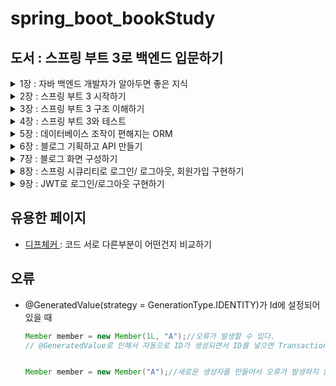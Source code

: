 # spring_boot_bookStudy
## 도서 : 스프링 부트 3로 백엔드 입문하기

<details>
<summary>1장 : 자바 백엔드 개발자가 알아두면 좋은 지식</summary>
## 개념

### 클라이언트 : 서버로 요청하는 프로그램 모두
### 서버 : 클라이언트의 요청을 받아 처리하는 주체

### 데이터베이스
정의 : 여러 사람이 데이터를 한 군데에 모아놓고 여러 사람이 사용할 목적으로 관리하는 데이터 저장소
종류 : MySQL, 오라클, postgreSQL

RDB : Relational Database의 약자로 관계형 데이터베이스라는 뜻이다.
- 데이터를 행과 열로 이루어진 테이블로 관리한다.
- 기본키를 사용해 각 행을식별한다.
- 각 테이블 간의 관계를 지을 수 있다.

SQL : Structured Query Language의 약자로 데이터를 검색하는 언어다.

NoSQL : SQL을 안 쓴다는 의미로 사용되기도 하고, 최근에는 Not Only SQL의 의미로 많이 사용된다.
- RDB는 데이터 저장, 질의, 수정, 삭제가 용이하다. -> 반면에 성능을 올리는게 힘들다.
- 데이터베이스의 성능을 높이려면 스케일 업, 스케일 아웃이 필요하다.
  - 스케일 업 : 장비를 업그레이드 하면 된다.
  - 스케일 아웃 : 데이터베이스 분산이 필요하다.
  - 이때 트랜잭션을 사용하면 성능이 떨어진다.
- 이런 RDB의 문제점을 해결하기 위해서 NoSQL 데이터베이스가 만들어졌다.

### 아이파와 포트
<p>IP : 인터넷에서 컴퓨터 또는 기기들이 서로를 식별하고 통신하기 위한 주소</p>
<p>포트 : 그 서버에서 운용되고 있는 서비스를 구분하기 위한 번호</p>

### 라이브러리와 프레임워크
<p>
라이브러리 : 애플리케이션 개별에 필요한 기능인 클래스, 함수 등을 모아놓은 코드의 모음
<li>개발을 하는 과정에서 필요한 기능을 구현하기 위해 사용하는 것.</li>
</p>
<p>프레임워크 : 소프트웨어 개발을 수월하게 하기 위한 소프트웨어 개발 환경이다.

<li>정해진 틀에서 개발해야 한다는 단점이 있지만 개발 효율은 굉장히 높아진다.</li>
<li>애플리케이션을 개발할 때 전체적인 구조를 잡기 위해 사용하는 것</li>
</p>

### 백엔드 개발자의 역할
<ol>
<li>과제 할당</li>
<li>과제 분석</li>
<li>개발</li>
<li>테스트</li>
<li>QA</li>
<li>배포</li>
<li>유지보수</li>
<ul>
<li>과제를 한 번에 병합해서 배포하거나 새로운 기능이 추가될 때마다 배포한다.</li>
<li>롤링 배포 : 특정 개수의 서버들을 돌아가며 배포한다.</li>
<li>카나리 배포 : 전체 서버의 특정 비율만큼 배포해보고 문제없는 경우 점점 배포를 늘려간다.</li>
<li>CI(Continuous Integration)/ CD(Continuous Delivery & Continuous Deployment)</li>
<li>CI : 지속적인 통합, 새로운 코드 변경 사항이 정기적으로 빌드 및 테스트되어 저장소에 통합된다.</li>
<li>CD : 지속적인 배포</li>
</ul>
</ol>

### 자바 애너테이션
정의 : 자바로 작성한 코드에 추가하는 표식
<ol>
<li> JDK 1.5버전부터 사용이 가능하다.</li>
</ol>

</details>

<details>
<summary>2장 : 스프링 부트 3 시작하기</summary>

### 스프링과 스프링 부트
<p>엔터프라이즈 애플리케이션 : 대규모의 복잡한 데이터를 관리하는 애플리케이션</p>
<ul>
<li>많은 사용자의 요청을 동시에 처리해야 하므로 서버 성능과 안정성, 보안이 매우 중요하다.</li>
<li>개발자가 여러 사항(성능, 안정성, 보안 등)을 생각하면서 개발하는건 어려움 -> 이걸 해결하는게 스프링(2003년 6월)</li>
<li>스프링은 매우 복잡하다는 단점이 있다. -> 이걸 보완하는게 스프링 부트 (2013년 4월 0.5.0 M6 버전 첫공개)</li>
</ul>

<p>스프링 부트의 주요 특성</p>
<ol>
<li>톰캣, 제티, 언더토우 같은 웹 애플리케이션 서버가 내장됨.</li>
<li>빌드 구성을 단순화하는 스프링 부트 스타터를 제공한다.</li>
<li>XML설정을 하지 않고 자바 코드로 모두 작성이 가능하다.</li>
<li>JAR을 이용해서 자바 옵션만으로도 배포가 가능하다.</li>
<li>애플리케이션의 모니터링 및 관리 도구인 <b>스프링 액츄에이터</b>를 제공한다.</li>
</ol>

<p>스프링과 스프링부트의 차이점</p>
<ol>
<li>스프링은 개발에 필요한 환경을 수동으로 구성</li>
<li>스프링 부트는 스프링 코어, 스프링 MVC의 모든 기능을 자동으로 로드</li>
<li>스프링 부트는 WAS를 자체적으로 가지고 있다.</li>
</ol>

### 제어의 역전과 의존성 주입
<p>IOC(Inversion of Control)(제어의 역전)란?</p>
<ol>
<li>다른 객체를 직접 생성하거나 제어하는 것이 아닌 외부에서 관리하는 객체를 가져와 사용하는 것</li>
<li>스프링은 스프링 컨테이너가 객체를 관리, 제공하는 역할을 한다.</li>
</ol>

<p>DI(Dependency Injection)(의존성 주입)란?</p>
<ol>
<li>어떤 클래스가 다른 클래스에 의존한다는 뜻</li>
<li>@Autowired라는 애너테이션을 사용해서 스프링 컨테이너에 있는 빈이라는 것을 주입한다.</li>
</ol>

<p>이런 기능등을 사용해서 스프링은 자바 코드로 직접 생성하는게 아닌 스프링 컨테이너에서 객체를 주입받아 사용한다.</p>

### 빈과 스프링 컨테이너
<p>스프링 컨테이너란?</p>
<ol>
<li>빈을 생성하고 관리한다. 빈이 생성되고 소멸되기까지의 생명주기를 이 스프링 컨테이너가 관리하는 것이다.</li>
</ol>

<p>빈이란?</p>
<ol>
<li>스프링 컨테이너가 생성하고 관리하는 객체</li>
<li>등록하기 위해서 XML파일 설정, 애너테이션 추가 같은 방법들을 제공한다.</li>
<li>@Component애너테이션을 이용해서 빈으로 등록할 수 있다.</li>
<li>빈으로 등록될때는 첫 글자를 소문자로 바꿔서 관리한다.</li>
</ol>

### 관점 지향 프로그래밍
<p>AOP(Aspect Oriented Programming)</p>
<ol>
<li>프로그래밍에 대한 관심을 핵심 관점, 부가 관점으로 나눠서 관심 기준으로 모듈화를 한다.</li>
<li>하나의 로직을 개발할때 기능을 핵심관점이라 생각하고, 로킹, 데이터베이스 연결 등을 부가 관점으로 생각하면 된다.</li>
<li>프로그래머가 핵심 관점 코드에만 집중할 수 있게 될 뿐만 아닌 프로그램의 변경과 확장에도 유연하게 대응이 가능하다.</li>
</ol>

### 이식 가능한 서비스 추상화
<p>PSA(Portable Service Abstraction)</p>
<ol>
<li>스프링에서 제공하는 다양한 기술들을 추상화해 개발자가 쉽게 사용하는 인터페이스</li>
<li>예 : 클라이언트의 매핑과 클래스, 메서드의 매핑을 위한 애너테이션, JPA, MyBatis, JDBC</li>
</ol>

### 스프링 부트 스타터
<ol>
<li>스타터는 spring-boot-starter-{작업유형}이라는 명명규칙을 가짐</li>
<li>spring-boot-starter-web : Spring MVC를 사용해서 RESTful 웹 서비스를 개발할 때 필요한 의존성 모음.</li>
<li>spring-boot-starter-test : 스프링 애플리케이션을 테스트하기 위해 필요한 의존성 모음</li>
<li>spring-boot-starter-validation : 유효성 검사를 위해 필요한 의존성 모음</li>
<li>spring-boot-starter-actuator : 모니터링을 위해 애플리케이션에서 제공하는 다양한 정보를 제공하기 쉽게 하는 의존성 모음</li>
<li>spring-boot-starter-data-jap : ORM을 사용하기 위한 인터페이스의 모음인 JPA를 더 쉽게 사용하기 위한 의존성의 모음</li>
<li>어찌 가져오는지 궁금하다면</li>
<li><a href = "https://bit.ly/3N0vENa">스프링 공식 Dependency Versions 문서</a></li>
<li><a href = "https://bit.ly/40o8bZd">스타터 종류 참고(깃허브)</a></li>
</ol>

### 자동 구성 (알아놓으면 좋은 부분!)
<ol>
<li>스프링 부트는 서버를 시작할 때 구성 파일을 읽어와서 설정한다.</li>
<li>자동 설정은 META-INF에 있는 spring.factories파일에 있다.</li>
</ol>


### 자바 17의 주요 특징
<ol>
<li>"""로 감싼 텍스트를 사용해서 여러 줄의 텍스트 표현이 가능하다</li>
<li>formatted()메서드</li>


```java
String textBlock17 = """
{
    "id": %d,
    "name": "%s"
}
""".formatted(2, "juice");
```
```JSON
{
    "id": 2,
    "name": "juice"
}

```
<li>레코드</li>
<ul>
<li>데이터 전달을 목적으로 하는 객체를 더 빠르고 간편하게 만들기 위한 기능이다.</li>
<li>상속이 불가능</li>
<li>파라미터에 정의한 필드는 private final로 정의된다.</li>
<li>게터를 자동으로 생성</li>
</ul>
<li>패턴 매칭 : 바로 형변환을 하는게 가능하다.</li>

```java 
//11 버전
if(o instanceof Integer){
    Integer i = (Integer) o
}
//17 버전
if(o instanceof Integer i){
    
}
```
<li>자료형에 맞는 case문 처리</li>

```java
static double getIntegerValue(Object o){
    return switch (o) {
      case Double d -> d.intValue();
      case Float f -> f.intValue();
      case String s -> Integer.parseInt(s);
      default -> 0d;
    };
}
```
<li>Servlet, JPA의 네임 스페이스가 Jakarta로 대체</li>
<li>GraalVM기반의 스프링 네이티브 공식 지원</li>
<ul>
<li>기본의 사용하던 자바 가상 머신에 비해 훨씬 빠르게 시작되며 더 적은 메모리 공간을 차지한다.</li>
<li>기존의 JVM 실행 파일과 비교해 네이티브 이미지를 사용하면 가동 시간이 짧아지고 메모리를 더 적게 소모한다.</li>
</ul>
</ol>

### @SprintBootApplication
<ol>
<li>@SpringBootConfiguration</li>
<li>@ComponentScan : 사용자가 등록한 빈을 읽고 등록한다.</li>
<ol>
<li>@Configuration</li>
<li>@Repository</li>
<li>@Controller, @RestController</li>
<li>@Service</li>
</ol>
<li>@EnableAutoConfiguration : 스프링 부트에서 자동 구성을 활성화하는 애너테이션</li>
</ol>

### 컨트롤러에 들어가는 애너테이션
<ol>
<li>@RestController : 라우터 역할을 하는 애너테이션</li>
<li>@RestController는 @Controller, @ResponseBody가 합쳐짐</li>
<li>@Controller에는 @Component가 포함됨</li>
<li>라우터 : HTTP 요청과 메서드를 연결하는 장치</li>
</ol>
</details>

<details>
<summary>3장 : 스프링 부트 3 구조 이해하기</summary>

### 스프링 부트 3 구조 살펴보기
<ol>
<li>프레젠테이션 계층 - 컨트롤러 : HTTP 요청을 받고 비즈니스 계층으로 전송하는 역할을 한다.</li>
<li>비즈니스 계층 - 서비스 : 모든 비즈니스 로직을 처리한다.</li>
<li>퍼시스턴스 계층 - 리포지터리 : 이 과정에서 데이터베이스에 접근하는 DAO객체를 사용한다. DAO는 데이터베이스 계층과 상호작용하기 위한 객체다.</li>
</ol>
<hr>
<ol>
<li>application.yml : 스프링 부트 서버가 실행되면 자동으로 로딩되는 파일. -> 파일을 작성할 때 들여쓰기로 계층 구조를 표현한다. (YAML)</li>
<li>build.grable
<ul>
<li>implementation : 프로젝트 코드가 컴파일 시점과 런타임에 모두 해당 라이브러리를 필요로 할때 사용</li>
<li>testImplementation : 프로젝트의 테스트 코드를 컴파일하고 실행할 때만 필요한 의존성을 설정, 테스트 코드에서만 사용, 메인 애플리케이션 코드에서는 사용 안함</li>
<li>runtimeOnly : 런타임에만 필요한 의존성을 지정, 컴파일 시에는 필요하지 않지만, 애플리케이션을 실행할 때 필요한 라이브러리 설정</li>
<li>compileOnly : 컴파일 시에만 필요, 런타임에는 포함되지 않아야 하는 의존성 지정</li>
<li>annotationProcessor : 컴파일 시에 애너테이션을 처리할 때 사용하는 도구의 의존성 지정</li>
</ul>
</li>
</ol>

<hr>
만약 실행이 되었을 때 Controller -> service -> repository순으로 실행된다.

### /test요청을 했을 때 흐름도
<ol>
<li>요청이 먼저 들어온다.</li>
<li>스프링 부트의 디스패처 서블릿이라는 녀석이 URL을 분석한다.</li>
<li>컨트롤러에 들어있는 메서드와 매칭이 되고 실행된다.</li>
<li>서비스 계층으로 넘어가서 로직을 수행한후 반환한 값을 JSON, XML 등 다양한 형태로 반환해준다.</li>
</ol>

</details>





<details>
<summary>4장 : 스프링 부트 3와 테스트</summary>

### Given-When-Then구조
<ul>
<li>Given : 테스트 실행을 준비하는 단계</li>
<li>When : 테스트를 진행하는 단계</li>
<li>Then : 테스트 결과를 검증하는 단계</li>
</ul>

### JUnit란??
<ul>
<li>자바 언어를 위한 단위 테스트 프레임워크다.</li>
<li>단위 테스트 : 작성한 코드가 의도대로 작동하는지 작은 단위로 검증하는 것</li>
<li>특징</li>
<ol>
<li>@Test 애너테이션으로 메서드를 호출할 때마다 새 인스턴스를 생성, 독립 테스트 가능</li>
<li>예상 결과를 검증하는 어선셜 메서드 제공</li>
<li>사용 방법이 단순, 테스트 코드 작성 시간이 적음</li>
<li>자동 실행, 자체 결과를 확인하고 즉각적인 피드백을 제공</li>
</ol>
<li>관련된 애너테이션</li>
<ul>
<li>@BeforeAll : 전체 테스트를 시작하기 전에 1회실행해서 메서드는 static으로 선언해야 한다.</li>

```java
@BeforeAll// 전체 테스트를 시작하기 전에 1회 실행한다.
static void beforeAll(){
  System.out.println("@BeforeAll");
}
```

<li>@BeforeEach : 테스트 케이스를 시작하기 전마다 실행</li>

```java
@BeforeEach//테스트 케이스를 시작하기 전마다 실행한다.
public void beforeEach(){
    System.out.println("@BeforeEach");
}
```
<li>@AfterAll : 전체 테스트를 마치고 종료하기 전에 1회 실행하므로 메서드는 static으로 선언</li>

```java
@AfterAll
static void afterAll(){
    System.out.println("@AfterAll");
}
```
<li>@AfterEach : 테스트 케이스를 종료하기 전마다 실행</li>

```java
@AfterEach
public void afterEach(){
    System.out.println("@AfterEach");
}
```
</ul>
<li>AssertJ를 이용해서 비교하는게 가능하다.</li>
</ul>

</details>

<details>
<summary>5장 : 데이터베이스 조작이 편해지는 ORM</summary>

### 데이터베이스
정의 : 데이터를 효율적으로 보관하고 꺼내볼 수 있는 곳.
<ul>
<li>데이터베이스 관리자(DBMS) : 데이터베이스를 관리하기 위한 소프트웨어</li>
<li>관계형 DBMS(relational DBMS)(RDBMS) : 관계형 모델을 기반으로 하는 DBMS, 테이블 형태로 이루어진 저장소
<ul>
<li>H2 : 자바로 작성되어 있는 RDBMS, 인메모리형 관계형 데이터 베이스</li>
<li>MySQL</li>
</ul>
</li>
</ul>

### ORM(Object-relational mapping)이란?
<ul>
<li>자바의 객체와 데이터베이스를 연결하는 프로그래밍 기법</li>
<li>장점
<ul>
<li>SQL을 직접 작성하지 않고 사용하는 언어로 데이터베이스에 접근할 수 있다.</li>
<li>객체지향적으로 코도를 작서앟ㄹ 수 있기 때문에 비즈니스 로직에만 집중할 수 있다.</li>
<li>데이터베이스 시스템이 추상화되어 있기 때문에 MySQL에서 PostgreSQL로 전환한다고 해도 추가로 드는 작업이 거의 없다. -> 종속성 제거</li>
<li>매핑하는 정보가 명확하기 때문에 ERD에 대한 의존도를 낮출 수 있고 유지볼수할 때 유리하다.</li>
</ul>
</li>
<li>단점
<ul>
<li>프로젝트의 복잡성이 커질수록 사용 난이도도 올라간다.</li>
<li>복잡하고 무거운 쿼리는 ORM으로 해결이 불가능한 경우가 있다.</li>
</ul>
</li>
</ul>

### JPA와 하이버네이트
<ul>
<li>JPA : 자바에서 관계형 데이터베이스를 사용하는 방식을 정의한 인터페이스, 자바 객체와 데이터베이스를 연결해 데이터 관리함.</li>
<li>하이버네이트 : JPA인터페이스를 구현한 구현체이자 자바용 ORM 프레임워크다. 내부적으로는 JDBC API를 사용한다.</li>
<li>하이버네이트의 목표 : 자바 객체를 통해 데이터베이스 종류에 상관없이 데이터베이스를 자유자재로 사용할 수 있기 하는것.</li>
<li>엔티티 매니저
<ul>
<li>엔티티 : 데이터베이스의 테이블과 매핑되는 객체
<li>엔티티 매니저 : 엔티티를 관리해 데이터베이스와 애플리케이션 사이에서 객체를 생성, 수정, 삭제 등의 역할을 한다.</li>
<li>엔티티 매니저 팩토리 : 엔티티 매니저를 만드는 곳</li>
</ul>
</li>
<li>영속성 컨텍스트
<ul>
<li>엔티티를 관리하는 가상의 공간</li>
<li>1차 캐시 : 키는 엔티티의 @Id 애너테이션이 달린 기본키 역할을 하는 식별자이고 값은 엔티티이다. 1차 캐시에서 조회하고 없으면 데이터베이스에서 조회</li>
<li>쓰기 지연 : 트랜잭션을 커밋할때 모았던 쿼리를 한번에 실행하는 것.</li>
<li>변경 감지 : 커밋하면 1차 캐시에 저장되어 있는 엔티티의 값과 현재 엔티티의 값을 비교해서 변경된 값이 있으면 변경 사항을 감지해 변경된 값을 데이터베이스에 자동 반영</li>
<li>지연 로딩 : 쿼리로 요청한 데이터를 애플리케이션에 바로 로딩하는게 아니라 필요할 때 쿼리를 날려 데이터를 조회</li>
<li>즉시 로딩 : 요청한 콘텐츠를 지체 없이 빠르게 로드</li>
</ul>
</li>
<li>엔티티의 상태
<ul>
<li>분리 상태</li>
<li>관리 상태</li>
<li>비영속 상태</li>
<li>삭제된 상태</li>
</ul>
</li>
<li>스프링 데이터 JPA
<ul>
<li>스프링 데이터의 공통적인 기능에서 JPA의 유용한 기술이 추가된 기술</li>
<li>SQL구문을 직접 사용하애 할때는 @Query문을 사용해도 된다.</li>
<li>@DataJpaTest를 이용해서 테스트를 수행할때 @Transaction을 각 메서드에 따로 안해도 된다. -> @DataJpaTest에 포함되어 있다.</li>
<li>@GeneratedValue
<ul>
<li>AUTO : 선택한 데이터베이스 방언에 따라 방식을 자동으로 선택</li>
<li>IDENTITY : 기본키 생성을 데이터베이스에 위임</li>
<li>SEQUENCE : 데이터베이스 시퀸스를 이용해서 기본키를 할당하는 방법</li>
<li>TABLE : 키 생성 테이블 사용</li>
</ul>
</li>
</ul>
</li>
</ul>

</details>

<details>
<summary>6장 : 블로그 기획하고 API 만들기</summary>
<ul>
<li>REST API : URL의 설계 방식을 이야기 한다.</li>
<li>REST API를 사용하는 방법
<ul>
<li>URL에는 동사를 쓰지 말고, 자원을 표시해야 한다.
<ul>
<li>get-student?student_id=1 (X) </li>
<li>students/1 (O) </li>
</ul>
</li>
<li>동사는 HTTP 메서드로</li>
</ul></li>
<li>@Builder를 이용해서 생성자를 만들면 객체를 유연하고 직관적으로 생성하는게 가능하다.</li>
<li>DTO : 계층끼르 데이터를 교환하기 위해 사용하는 객체</li>
<li>@RequiredArgsConstructor : final키워드나 @NotNull이 붙은 필드로 생성자를 만들어준다.</li>
<li>@BlogRespository는 JpaRepository를 상속받는다. 이때 JpaRepository는 CrudRepostory를 상속받고 있다.</li>
<li>직렬화 : 자바 시스템 내부에서 사용되는 객체를 외부에서 사용하도록 데이터를 변환하는 작업</li>
<li>역직렬화 : 직렬화의 반대다.</li>
</ul>

</details>

<details>
<summary>7장 : 블로그 화면 구성하기</summary>
<ul>
<li>타임리프 : Java기반의 템플릿 엔진으로, 스프링 서버에서 데이터를 웹페이지 넣어주는 도구.</li>
<li>@EntityListeners(AuditingEntityListener.class)를 사용하면 엔티티의 생성 및 수정 시간을 자동으로 감시하고 기록이 가능하다.
<ul>
<li>@CreatedDate</li>
<li>@LastModifiedDate</li>
<li>메인 클래스에는@EnableJpaAuditing를 추가해주면 된다.</li>
</ul>
</li>
<li>

```java
  @GetMapping("/new-article")
    public String newArticle(@RequestParam(required = false) Long id, Model model){
        if(id==null){
            model.addAttribute("article", new ArticleViewResponse());
        }else{
            Article article = blogService.findById(id);
            model.addAttribute("article", new ArticleViewResponse(article));
        }
        return "newArticle";
    }
```
```html
    <button th:if="${article.id} != null" type="button" class="btn btn-primary btn-sm">수정</button>
    <button th:if="${article.id} == null" type="button" id="delete-btn" class="btn btn-secondary btn-sm">삭제</button>
```
이렇게 사용하면 하나의 메서드에 생성과 수정을 동시에 가능하게 할 수 있다.
</li>
</ul>
</details>

<details>
<summary>8장 : 스프링 시큐리티로 로그인/ 로그아웃, 회원가입 구현하기</summary>
<ul>
<li>스프링 시큐리티 : 스프링 기반의 애플리케이션 보안(인증, 인가, 권한)을 담당하는 스프링 하위 프레임워크
<ul>
<li>인증 : 사용자의 신원을 입증하는 과정</li>
<li>인가 : 사이트의 특저 부분에 접근할 수 있는지 권한을 확인하는 작업</li>
</ul>
<li>메서드 정리
<ul>
<li>requestMatchers() : 특정 요청과 일치하는 url에 대한 액세스를 설정합니다.</li>
<li>permitAll() : 누구나 접근이 가능하게 설정합니다.</li>
<li>anyRequest() : 위에서 설정한 url이외의 요청에 대해서 설정합니다.</li>
<li>authenticated() : 별도의 인가는 필요하지 않지만 인증이 성공된 상태여야 접근할 수 있습니다.</li>
<li>loginPage() : 로그인 페이지 경로를 설정한다.</li>
<li>defaultSuccessUrl() : 로그인이 완료되었을 때 이동할 경로를 설정합니다.</li>
<li>logoutSuccessUrl() : 고르아웃이 완료되었을 때 이동할 경로를 설정한다.</li>
<li>invalidateHttpSession() : 로그아웃 이후에 세션을 천제 삭제할지 여부를 설정한다.</li>
<li>userDetailsService() : 사용자 정보를 가져올 서비스를 설정한다. 이때 설정하는 서비스 클래스는 반드시 USerDetails Service를 상속받은 클래스만</li>
<li>passwordEncoder() : 비밀번호를 암호화하기 위한 인코더를 설정</li>
</ul>
</li>

<li>스프링 시큐리티에서 사용자 정보를 가져오는 데 사용하는 UserDetailService를 사용한다.</li>
<li>스프링 시큐리티에서 사용자 인증, 인가 정보를 UserDetails 객체에 담는다.</li>
</ul>
</details>

<details>
<summary>9장 : JWT로 로그인/로그아웃 구현하기</summary>
<ul>
<li>토큰 기반 인증 : 서버가 토큰을 생성해서 클라이언트에게 제공하면, 클라이언트는 이 토큰을 갖고 있다가 여러 요청을 이 토큰과 함께 신청한다.</li>
<ul>
<li>무상태성 : 인증 정보가 담겨 있는 토큰이 서버가 아닌 클라이언트에 있다.</li>
<li>확장성</li>
<li>무결성 : 토큰을 발급한 이후에 토큰 정보를 변경하는 행위를 할 수 없다.</li>
</ul>
<li>JWT : 헤더 + 내용 + 서명 구조로 이뤄져 있다.</li>
<ul>
<li>헤더 : 토큰의 타입, 해싱 알고리즘을 지정하는 정보를 담는다.</li>
<li>내용 : 토큰과 관련된 정보를 담는다. 내용의 한 덩어리를 클레임이라고 부른다.</li>
<li>등록된 클레임 : 토큰에 대한 정보를 담는 데 사용한다.</li>
<li>공개 클레임 : 공개되어도 상관없는 클레임을 의마한다.</li>
<li>비공개 클레임 : 공개되면 안되는 클레임을 의마한다.</li>
<li>서명 : 해당 토큰이 조작되었거나 변경되지 않았음을 확인하는 용도로 사용한다. HASH(헤더의 인코딩 값 + 내용의 인코딩값)</li>
</ul>
<li> 토큰의 유효기간을 이용해서 정보가 노출되었을 때 해킹을 방지한다.</li>
<li>토큰의 유효기간이 너무 짧으면 불편하니까 리프레시 토큰을 사용한다.</li>
<li>토큰 필터
<ul>
<li>요청이 오면 헤더값을 비교해서 토큰이 있는지 확인하고 유효 토큰이라면 시큐리티 콘텍스트 홀더에 인증 정보를 저장한다.</li>
<li>시큐리티 컨텍스트 : 인증 객체가 저장되는 보관소 -> 스레드 로컬에 저장된다.</li>
<li>시큐리티 컨텍스트 홀더 : 시큐리티 컨텍스트 객체를 저장하는 객체</li>
</ul></li>
</ul>
</details>

## 유용한 페이지
<ul>
<li><a href = "https://www.diffchecker.com/">디프체커 </a>: 코드 서로 다른부분이 어떤건지 비교하기</li>
</ul>

## 오류
<ul>
<li>@GeneratedValue(strategy = GenerationType.IDENTITY)가 Id에 설정되어 있을 때

```java
Member member = new Member(1L, "A");//오류가 발생할 수 있다.
// @GeneratedValue로 인해서 자동으로 ID가 생성되면서 ID를 넣으면 Transaction오류 발생


Member member = new Member("A");//새로운 생성자를 만들어서 오류가 발생하지 않는다.
```
</li>
</ul>